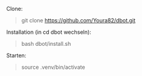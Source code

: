 Clone:

>git clone https://github.com/Youra82/dbot.git

Installation (in cd dbot wechseln):
>
>bash dbot/install.sh
>
Starten:
>
>source .venv/bin/activate
